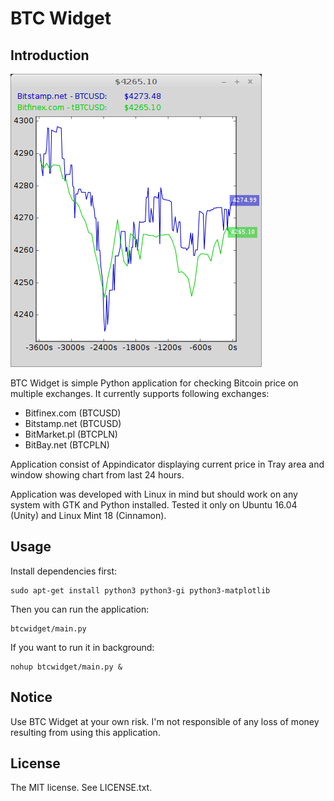 BTC Widget
==========

Introduction
------------

![Preview](screenshots/main_win.png?raw=true)

BTC Widget is simple Python application for checking Bitcoin price on multiple exchanges.
It currently supports following exchanges:

* Bitfinex.com (BTCUSD)
* Bitstamp.net (BTCUSD)
* BitMarket.pl (BTCPLN)
* BitBay.net (BTCPLN)

Application consist of Appindicator displaying current price in Tray area and window showing chart from last 24 hours.

Application was developed with Linux in mind but should work on any system with GTK and Python installed.
Tested it only on Ubuntu 16.04 (Unity) and Linux Mint 18 (Cinnamon).

Usage
-----
Install dependencies first:

	sudo apt-get install python3 python3-gi python3-matplotlib

Then you can run the application:

	btcwidget/main.py

If you want to run it in background:

	nohup btcwidget/main.py &

Notice
------
Use BTC Widget at your own risk.
I'm not responsible of any loss of money resulting from using this application.

License
-------
The MIT license. See LICENSE.txt.
